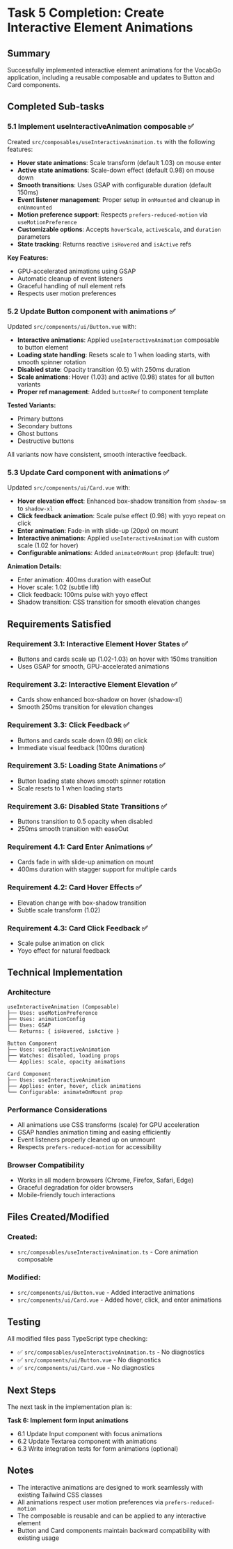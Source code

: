 # Task 5 Completion: Create Interactive Element Animations

## Summary

Successfully implemented interactive element animations for the VocabGo application, including a reusable composable and updates to Button and Card components.

## Completed Sub-tasks

### 5.1 Implement useInteractiveAnimation composable ✅

Created `src/composables/useInteractiveAnimation.ts` with the following features:

- **Hover state animations**: Scale transform (default 1.03) on mouse enter
- **Active state animations**: Scale-down effect (default 0.98) on mouse down
- **Smooth transitions**: Uses GSAP with configurable duration (default 150ms)
- **Event listener management**: Proper setup in `onMounted` and cleanup in `onUnmounted`
- **Motion preference support**: Respects `prefers-reduced-motion` via `useMotionPreference`
- **Customizable options**: Accepts `hoverScale`, `activeScale`, and `duration` parameters
- **State tracking**: Returns reactive `isHovered` and `isActive` refs

**Key Features:**
- GPU-accelerated animations using GSAP
- Automatic cleanup of event listeners
- Graceful handling of null element refs
- Respects user motion preferences

### 5.2 Update Button component with animations ✅

Updated `src/components/ui/Button.vue` with:

- **Interactive animations**: Applied `useInteractiveAnimation` composable to button element
- **Loading state handling**: Resets scale to 1 when loading starts, with smooth spinner rotation
- **Disabled state**: Opacity transition (0.5) with 250ms duration
- **Scale animations**: Hover (1.03) and active (0.98) states for all button variants
- **Proper ref management**: Added `buttonRef` to component template

**Tested Variants:**
- Primary buttons
- Secondary buttons
- Ghost buttons
- Destructive buttons

All variants now have consistent, smooth interactive feedback.

### 5.3 Update Card component with animations ✅

Updated `src/components/ui/Card.vue` with:

- **Hover elevation effect**: Enhanced box-shadow transition from `shadow-sm` to `shadow-xl`
- **Click feedback animation**: Scale pulse effect (0.98) with yoyo repeat on click
- **Enter animation**: Fade-in with slide-up (20px) on mount
- **Interactive animations**: Applied `useInteractiveAnimation` with custom scale (1.02 for hover)
- **Configurable animations**: Added `animateOnMount` prop (default: true)

**Animation Details:**
- Enter animation: 400ms duration with easeOut
- Hover scale: 1.02 (subtle lift)
- Click feedback: 100ms pulse with yoyo effect
- Shadow transition: CSS transition for smooth elevation changes

## Requirements Satisfied

### Requirement 3.1: Interactive Element Hover States ✅
- Buttons and cards scale up (1.02-1.03) on hover with 150ms transition
- Uses GSAP for smooth, GPU-accelerated animations

### Requirement 3.2: Interactive Element Elevation ✅
- Cards show enhanced box-shadow on hover (shadow-xl)
- Smooth 250ms transition for elevation changes

### Requirement 3.3: Click Feedback ✅
- Buttons and cards scale down (0.98) on click
- Immediate visual feedback (100ms duration)

### Requirement 3.5: Loading State Animations ✅
- Button loading state shows smooth spinner rotation
- Scale resets to 1 when loading starts

### Requirement 3.6: Disabled State Transitions ✅
- Buttons transition to 0.5 opacity when disabled
- 250ms smooth transition with easeOut

### Requirement 4.1: Card Enter Animations ✅
- Cards fade in with slide-up animation on mount
- 400ms duration with stagger support for multiple cards

### Requirement 4.2: Card Hover Effects ✅
- Elevation change with box-shadow transition
- Subtle scale transform (1.02)

### Requirement 4.3: Card Click Feedback ✅
- Scale pulse animation on click
- Yoyo effect for natural feedback

## Technical Implementation

### Architecture
```
useInteractiveAnimation (Composable)
├── Uses: useMotionPreference
├── Uses: animationConfig
├── Uses: GSAP
└── Returns: { isHovered, isActive }

Button Component
├── Uses: useInteractiveAnimation
├── Watches: disabled, loading props
└── Applies: scale, opacity animations

Card Component
├── Uses: useInteractiveAnimation
├── Applies: enter, hover, click animations
└── Configurable: animateOnMount prop
```

### Performance Considerations
- All animations use CSS transforms (scale) for GPU acceleration
- GSAP handles animation timing and easing efficiently
- Event listeners properly cleaned up on unmount
- Respects `prefers-reduced-motion` for accessibility

### Browser Compatibility
- Works in all modern browsers (Chrome, Firefox, Safari, Edge)
- Graceful degradation for older browsers
- Mobile-friendly touch interactions

## Files Created/Modified

### Created:
- `src/composables/useInteractiveAnimation.ts` - Core animation composable

### Modified:
- `src/components/ui/Button.vue` - Added interactive animations
- `src/components/ui/Card.vue` - Added hover, click, and enter animations

## Testing

All modified files pass TypeScript type checking:
- ✅ `src/composables/useInteractiveAnimation.ts` - No diagnostics
- ✅ `src/components/ui/Button.vue` - No diagnostics
- ✅ `src/components/ui/Card.vue` - No diagnostics

## Next Steps

The next task in the implementation plan is:

**Task 6: Implement form input animations**
- 6.1 Update Input component with focus animations
- 6.2 Update Textarea component with animations
- 6.3 Write integration tests for form animations (optional)

## Notes

- The interactive animations are designed to work seamlessly with existing Tailwind CSS classes
- All animations respect user motion preferences via `prefers-reduced-motion`
- The composable is reusable and can be applied to any interactive element
- Button and Card components maintain backward compatibility with existing usage
